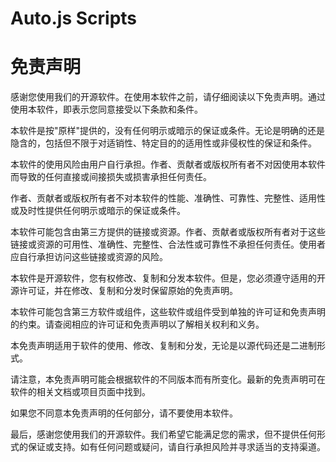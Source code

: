 # Auto.js Scripts

# 免责声明

感谢您使用我们的开源软件。在使用本软件之前，请仔细阅读以下免责声明。通过使用本软件，即表示您同意接受以下条款和条件。

本软件是按"原样"提供的，没有任何明示或暗示的保证或条件。无论是明确的还是隐含的，包括但不限于对适销性、特定目的的适用性或非侵权性的保证和条件。

本软件的使用风险由用户自行承担。作者、贡献者或版权所有者不对因使用本软件而导致的任何直接或间接损失或损害承担任何责任。

作者、贡献者或版权所有者不对本软件的性能、准确性、可靠性、完整性、适用性或及时性提供任何明示或暗示的保证或条件。

本软件可能包含由第三方提供的链接或资源。作者、贡献者或版权所有者对于这些链接或资源的可用性、准确性、完整性、合法性或可靠性不承担任何责任。使用者应自行承担访问这些链接或资源的风险。

本软件是开源软件，您有权修改、复制和分发本软件。但是，您必须遵守适用的开源许可证，并在修改、复制和分发时保留原始的免责声明。

本软件可能包含第三方软件或组件，这些软件或组件受到单独的许可证和免责声明的约束。请查阅相应的许可证和免责声明以了解相关权利和义务。

本免责声明适用于软件的使用、修改、复制和分发，无论是以源代码还是二进制形式。

请注意，本免责声明可能会根据软件的不同版本而有所变化。最新的免责声明可在软件的相关文档或项目页面中找到。

如果您不同意本免责声明的任何部分，请不要使用本软件。

最后，感谢您使用我们的开源软件。我们希望它能满足您的需求，但不提供任何形式的保证或支持。如有任何问题或疑问，请自行承担风险并寻求适当的支持渠道。
